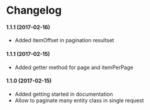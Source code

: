 Changelog
=========

#### 1.1.1 (2017-02-16)

* Added itemOffset in pagination resultset

#### 1.1.1 (2017-02-15)

* Added getter method for page and itemPerPage

#### 1.1.0 (2017-02-15)

* Added getting started in documentation
* Allow to paginate many entity class in single request
